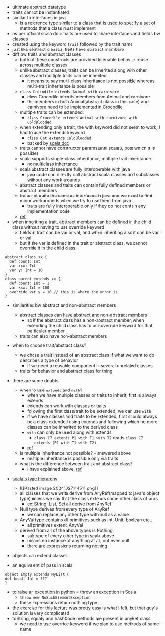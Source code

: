 - ultimate abstract datatype
- traits cannot be instantiated
- similar to Interfaces in java
	- is a reference type similar to a class that is used to specify a set of methods that a class must implement
- as per official scala doc: traits are used to share interfaces and fields bw classes
- created using the keyword `trait` followed by the trait name
- just like abstract classes, traits have abstract members
- diff bw traits and abstract classes
	- both of these constructs are provided to enable behavior reuse across multiple classes
	- unlike abstract classes, traits can be inherited along with other classes and multiple traits can be inherited
		- it means to say multi-class inheritance is not possible whereas multi-trait inheritance is possible
	- `class Crocodile extends Animal with carnivore`
		- class Crocodile inherits members from Animal and carnivore
		- the members in both Animal(abstract class in this case) and carnivore need to be implemented in Crocodile
	- multiple traits can be extended:
		- `class Crocodile extends Animal with carnivore with ColdBlooded`
	- when extending only a trait, the with keyword did not seem to work, I had to use the extends keyword
		- `class Cat extends ColdBlooded`
		- backed by [scala doc](https://docs.scala-lang.org/tour/traits.html)
	- traits cannot have constructor params(until scala3, post which it is possible)
	- scala supports single-class inheritance, multiple trait inheritance
		- no multiclass inheritance
	- scala abstract classes are fully interoperable with java
		- java code can directly call abstract scala classes and subclasses without any work arounds 
	- abstract classes and traits can contain fully defined members or abstract members
	- traits not quite the same as interfaces in java and we need to find minor workarounds when we try to use them from java
		- traits are fully interoperable only if they do not contain any implementation code
	- [ref](https://stackoverflow.com/questions/1991042/what-is-the-advantage-of-using-abstract-classes-instead-of-traits)
- when inheriting a trait, abstract members can be defined in the child class without having to use override keyword
	- fields in trait can be var or val, and when inheriting also it can be var or val
	- but if the var is defined in the trait or abstract class, we cannot override it in the child class
```
abstract class xx {  
  def count: Int  
  var xxx: Int  
  var y: Int = 10  
}
class parent extends xx {  
  def count: Int = 1  
  var xxx: Int = 100
  override var y = 10 // this is where the error is  
}
```

- similarities bw abstract and non-abstract members
	- abstract classes can have abstract and non-abstract members
		- so if the abstract class has a non-abstract member, when extending the child class has to use override keyword for that particular member
	- traits can also have non-abstract members


- when to choose trait/abstract class?
	- we chose a trait instead of an abstract class if what we want to do describes a type of behavior
		- if we need a reusable component in several unrelated classes
	- traits for behavior and abstract class for thing
- there are some doubts
	- when to use `extends` and `with`?
		- when we have multiple classes or traits to inherit, first is always extends
		- extends can work with classes or traits
		- following the first class/trait to be extended, we can use `with`
		- if we have classes and traits to be extended, first should always be a class extended using extends and following which no more classes can be inherited to the derived class
		- `with` can only be used along with extends
			- `class C7 extends P1 with T1 with T2` reads `class C7 extends (P1 with T1 with T2)`.
		- [ref](https://stackoverflow.com/questions/41031166/scala-extends-vs-with)
	- is multiple inheritance not possible? - answered above
		- multiple inheritance is possible only via traits
	- what is the difference between trait and abstract class?
		- i have explained above, [ref](https://www.baeldung.com/scala/traits-vs-abstract-classes)


- [scala's type hierarchy](https://www.baeldung.com/scala/type-hierarchies)
	- ![[Pasted image 20241027114511.png]]
	- all classes that we write derive from AnyRef(mapped to java's object type) unless we say that the class extends some other class of ours
		- ex: String, List, Set all derive from AnyRef
	- Null type derives from every type of AnyRef
		- we can replace any other type with null as a value
	- AnyVal type contains all primitives such as int, Unit, boolean etc..
		- all primitives extend AnyVal
	- derived from all of the above types is Nothing
		- subtype of every other type in scala above
		- means no instance of anything at all, not even null 
		- there are expressions returning nothing
- objects can extend classes
- an equivalent of pass in scala
```
object Empty extends MyList {
def head: Int = ???
}
```
- to raise an exception in python = throw an exception in Scala
	- `throw new NoSuchElementException`
	- these expressions return nothing type
- the exercise for this lecture was pretty easy is what I felt, but that guy's solution is very complicated
- toString, equaly and hashCode methods are present in anyRef class
	- we need to use override keyword if we plan to use methods of same name